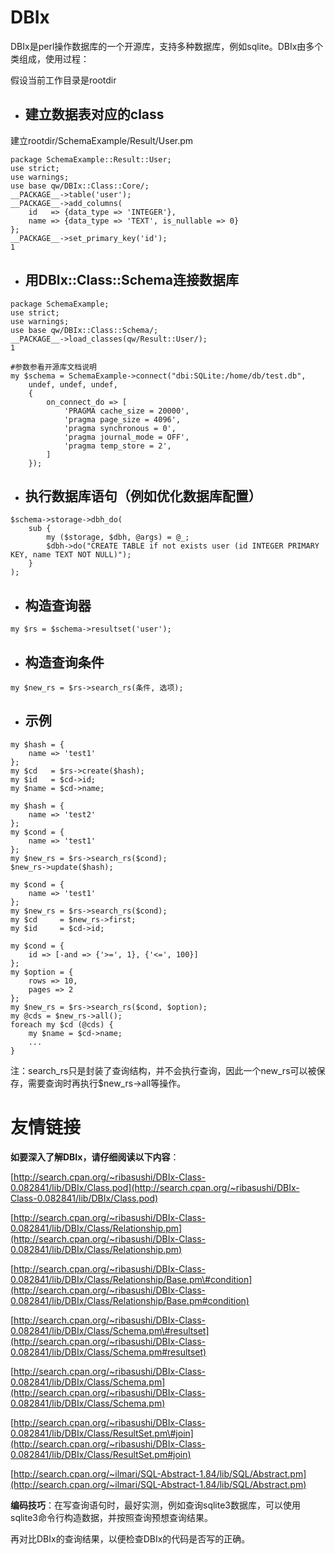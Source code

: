 # DBIx

DBIx是perl操作数据库的一个开源库，支持多种数据库，例如sqlite。DBIx由多个类组成，使用过程：

假设当前工作目录是rootdir

* ## 建立数据表对应的class

建立rootdir/SchemaExample/Result/User.pm

```
package SchemaExample::Result::User;
use strict;
use warnings;
use base qw/DBIx::Class::Core/;
__PACKAGE__->table('user');
__PACKAGE__->add_columns(
    id   => {data_type => 'INTEGER'},
    name => {data_type => 'TEXT', is_nullable => 0}
};
__PACKAGE__->set_primary_key('id');
1
```

* ## 用DBIx::Class::Schema连接数据库

```
package SchemaExample;
use strict;
use warnings;
use base qw/DBIx::Class::Schema/;
__PACKAGE__->load_classes(qw/Result::User/);
1

#参数参看开源库文档说明
my $schema = SchemaExample->connect("dbi:SQLite:/home/db/test.db",
    undef, undef, undef,
    {
        on_connect_do => [
            'PRAGMA cache_size = 20000',
            'pragma page_size = 4096',
            'pragma synchronous = 0',
            'pragma journal_mode = OFF',
            'pragma temp_store = 2',
        ]
    });
```

* ## 执行数据库语句（例如优化数据库配置）

```
$schema->storage->dbh_do(
    sub {
        my ($storage, $dbh, @args) = @_;
        $dbh->do("CREATE TABLE if not exists user (id INTEGER PRIMARY KEY, name TEXT NOT NULL)");
    }
);
```

* ## 构造查询器

```
my $rs = $schema->resultset('user');
```

* ## 构造查询条件

```
my $new_rs = $rs->search_rs(条件, 选项);
```

* ## 示例

```
my $hash = {
    name => 'test1'
};
my $cd   = $rs->create($hash);
my $id   = $cd->id;
my $name = $cd->name;
```

```
my $hash = {
    name => 'test2'
};
my $cond = {
    name => 'test1'
};
my $new_rs = $rs->search_rs($cond);
$new_rs->update($hash);
```

```
my $cond = {
    name => 'test1'
};
my $new_rs = $rs->search_rs($cond);
my $cd     = $new_rs->first;
my $id     = $cd->id;
```

```
my $cond = {
    id => [-and => {'>=', 1}, {'<=', 100}]
};
my $option = {
    rows => 10,
    pages => 2
};
my $new_rs = $rs->search_rs($cond, $option);
my @cds = $new_rs->all();
foreach my $cd (@cds) {
    my $name = $cd->name;
    ...
}
```

注：search\_rs只是封装了查询结构，并不会执行查询，因此一个new\_rs可以被保存，需要查询时再执行$new\_rs-&gt;all等操作。

# 友情链接

**如要深入了解DBIx，请仔细阅读以下内容**：

[http://search.cpan.org/~ribasushi/DBIx-Class-0.082841/lib/DBIx/Class.pod](http://search.cpan.org/~ribasushi/DBIx-Class-0.082841/lib/DBIx/Class.pod)

[http://search.cpan.org/~ribasushi/DBIx-Class-0.082841/lib/DBIx/Class/Relationship.pm](http://search.cpan.org/~ribasushi/DBIx-Class-0.082841/lib/DBIx/Class/Relationship.pm)

[http://search.cpan.org/~ribasushi/DBIx-Class-0.082841/lib/DBIx/Class/Relationship/Base.pm\#condition](http://search.cpan.org/~ribasushi/DBIx-Class-0.082841/lib/DBIx/Class/Relationship/Base.pm#condition)

[http://search.cpan.org/~ribasushi/DBIx-Class-0.082841/lib/DBIx/Class/Schema.pm\#resultset](http://search.cpan.org/~ribasushi/DBIx-Class-0.082841/lib/DBIx/Class/Schema.pm#resultset)

[http://search.cpan.org/~ribasushi/DBIx-Class-0.082841/lib/DBIx/Class/Schema.pm](http://search.cpan.org/~ribasushi/DBIx-Class-0.082841/lib/DBIx/Class/Schema.pm)

[http://search.cpan.org/~ribasushi/DBIx-Class-0.082841/lib/DBIx/Class/ResultSet.pm\#join](http://search.cpan.org/~ribasushi/DBIx-Class-0.082841/lib/DBIx/Class/ResultSet.pm#join)

[http://search.cpan.org/~ilmari/SQL-Abstract-1.84/lib/SQL/Abstract.pm](http://search.cpan.org/~ilmari/SQL-Abstract-1.84/lib/SQL/Abstract.pm)

**编码技巧**：在写查询语句时，最好实测，例如查询sqlite3数据库，可以使用sqlite3命令行构造数据，并按照查询预想查询结果。

再对比DBIx的查询结果，以便检查DBIx的代码是否写的正确。

